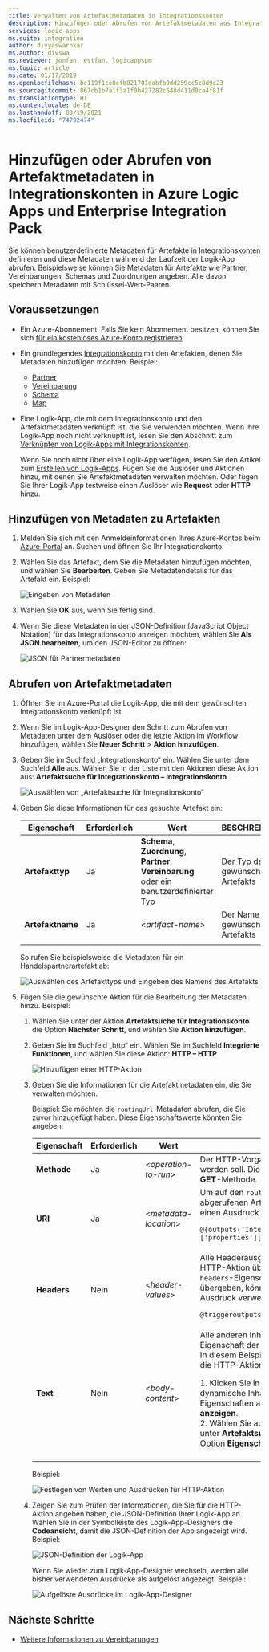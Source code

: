 ```yaml
---
title: Verwalten von Artefaktmetadaten in Integrationskonten
description: Hinzufügen oder Abrufen von Artefaktmetadaten aus Integrationskonten in Azure Logic Apps mit Enterprise Integration Pack
services: logic-apps
ms.suite: integration
author: divyaswarnkar
ms.author: divswa
ms.reviewer: jonfan, estfan, logicappspm
ms.topic: article
ms.date: 01/17/2019
ms.openlocfilehash: bc119f1ce8efb821781dabfb9dd259cc5c8d9c23
ms.sourcegitcommit: 867cb1b7a1f3a1f0b427282c648d411d0ca4f81f
ms.translationtype: HT
ms.contentlocale: de-DE
ms.lasthandoff: 03/19/2021
ms.locfileid: "74792474"
---
```

# <a name="manage-artifact-metadata-in-integration-accounts-with-azure-logic-apps-and-enterprise-integration-pack"></a>Hinzufügen oder Abrufen von Artefaktmetadaten in Integrationskonten in Azure Logic Apps und Enterprise Integration Pack

Sie können benutzerdefinierte Metadaten für Artefakte in Integrationskonten definieren und diese Metadaten während der Laufzeit der Logik-App abrufen. Beispielsweise können Sie Metadaten für Artefakte wie Partner, Vereinbarungen, Schemas und Zuordnungen angeben. Alle davon speichern Metadaten mit Schlüssel-Wert-Paaren. 

## <a name="prerequisites"></a>Voraussetzungen

* Ein Azure-Abonnement. Falls Sie kein Abonnement besitzen, können Sie sich <a href="https://azure.microsoft.com/free/" target="_blank">für ein kostenloses Azure-Konto registrieren</a>.

* Ein grundlegendes [Integrationskonto](../logic-apps/logic-apps-enterprise-integration-create-integration-account.md) mit den Artefakten, denen Sie Metadaten hinzufügen möchten. Beispiel: 

  * [Partner](logic-apps-enterprise-integration-partners.md)
  * [Vereinbarung](logic-apps-enterprise-integration-agreements.md)
  * [Schema](logic-apps-enterprise-integration-schemas.md)
  * [Map](logic-apps-enterprise-integration-maps.md)

* Eine Logik-App, die mit dem Integrationskonto und den Artefaktmetadaten verknüpft ist, die Sie verwenden möchten. Wenn Ihre Logik-App noch nicht verknüpft ist, lesen Sie den Abschnitt zum [Verknüpfen von Logik-Apps mit Integrationskonten](logic-apps-enterprise-integration-create-integration-account.md#link-account). 

  Wenn Sie noch nicht über eine Logik-App verfügen, lesen Sie den Artikel zum [Erstellen von Logik-Apps](../logic-apps/quickstart-create-first-logic-app-workflow.md). 
  Fügen Sie die Auslöser und Aktionen hinzu, mit denen Sie Artefaktmetadaten verwalten möchten. Oder fügen Sie Ihrer Logik-App testweise einen Auslöser wie **Request** oder **HTTP** hinzu.

## <a name="add-metadata-to-artifacts"></a>Hinzufügen von Metadaten zu Artefakten

1. Melden Sie sich mit den Anmeldeinformationen Ihres Azure-Kontos beim <a href="https://portal.azure.com" target="_blank">Azure-Portal</a> an. Suchen und öffnen Sie Ihr Integrationskonto.

1. Wählen Sie das Artefakt, dem Sie die Metadaten hinzufügen möchten, und wählen Sie **Bearbeiten**. Geben Sie Metadatendetails für das Artefakt ein. Beispiel:

   ![Eingeben von Metadaten](media/logic-apps-enterprise-integration-metadata/add-partner-metadata.png)

1. Wählen Sie **OK** aus, wenn Sie fertig sind.

1. Wenn Sie diese Metadaten in der JSON-Definition (JavaScript Object Notation) für das Integrationskonto anzeigen möchten, wählen Sie **Als JSON bearbeiten**, um den JSON-Editor zu öffnen: 

   ![JSON für Partnermetadaten](media/logic-apps-enterprise-integration-metadata/partner-metadata.png)

## <a name="get-artifact-metadata"></a>Abrufen von Artefaktmetadaten

1. Öffnen Sie im Azure-Portal die Logik-App, die mit dem gewünschten Integrationskonto verknüpft ist. 

1. Wenn Sie im Logik-App-Designer den Schritt zum Abrufen von Metadaten unter dem Auslöser oder die letzte Aktion im Workflow hinzufügen, wählen Sie **Neuer Schritt** > **Aktion hinzufügen**. 

1. Geben Sie im Suchfeld „Integrationskonto“ ein. Wählen Sie unter dem Suchfeld **Alle** aus. Wählen Sie in der Liste mit den Aktionen diese Aktion aus: **Artefaktsuche für Integrationskonto – Integrationskonto**

   ![Auswählen von „Artefaktsuche für Integrationskonto“](media/logic-apps-enterprise-integration-metadata/integration-account-artifact-lookup.png)

1. Geben Sie diese Informationen für das gesuchte Artefakt ein:

   | Eigenschaft | Erforderlich | Wert | BESCHREIBUNG | 
   |----------|---------|-------|-------------| 
   | **Artefakttyp** | Ja | **Schema**, **Zuordnung**, **Partner**, **Vereinbarung** oder ein benutzerdefinierter Typ | Der Typ des gewünschten Artefakts | 
   | **Artefaktname** | Ja | <*artifact-name*> | Der Name des gewünschten Artefakts | 
   ||| 

   So rufen Sie beispielsweise die Metadaten für ein Handelspartnerartefakt ab:

   ![Auswählen des Artefakttyps und Eingeben des Namens des Artefakts](media/logic-apps-enterprise-integration-metadata/artifact-lookup-information.png)

1. Fügen Sie die gewünschte Aktion für die Bearbeitung der Metadaten hinzu. Beispiel:

   1. Wählen Sie unter der Aktion **Artefaktsuche für Integrationskonto** die Option **Nächster Schritt**, und wählen Sie **Aktion hinzufügen**. 

   1. Geben Sie im Suchfeld „http“ ein. Wählen Sie im Suchfeld **Integrierte Funktionen**, und wählen Sie diese Aktion: **HTTP – HTTP**

      ![Hinzufügen einer HTTP-Aktion](media/logic-apps-enterprise-integration-metadata/http-action.png)

   1. Geben Sie die Informationen für die Artefaktmetadaten ein, die Sie verwalten möchten. 

      Beispiel: Sie möchten die `routingUrl`-Metadaten abrufen, die Sie zuvor hinzugefügt haben. Diese Eigenschaftswerte könnten Sie angeben: 

      | Eigenschaft | Erforderlich | Wert | BESCHREIBUNG | 
      |----------|----------|-------|-------------| 
      | **Methode** | Ja | <*operation-to-run*> | Der HTTP-Vorgang, der auf das Artefakt ausgeführt werden soll. Diese HTTP-Aktion verwendet z.B. die **GET**-Methode. | 
      | **URI** | Ja | <*metadata-location*> | Um auf den `routingUrl`-Metadatenwert des abgerufenen Artefakts zuzugreifen, können Sie einen Ausdruck verwenden. Beispiel: <p>`@{outputs('Integration_Account_Artifact_Lookup')['properties']['metadata']['routingUrl']}` | 
      | **Headers** | Nein | <*header-values*> | Alle Headerausgaben des Auslösers, die Sie in die HTTP-Aktion übergeben möchten. Um den `headers`-Eigenschaftswert des Auslöser zu übergeben, können Sie beispielsweise einen Ausdruck verwenden. Beispiel: <p>`@triggeroutputs()['headers']` | 
      | **Text** | Nein | <*body-content*> | Alle anderen Inhalte, die Sie über die `body`-Eigenschaft der HTTP-Aktion übergeben möchten. In diesem Beispiel werden die `properties`-Werte in die HTTP-Aktion übergeben: <p>1. Klicken Sie in die Eigenschaft **Body**, damit die dynamische Inhaltsliste angezeigt wird. Wenn keine Eigenschaften angezeigt werden, wählen Sie **Mehr anzeigen**. <br>2. Wählen Sie aus der dynamischen Inhaltsliste unter **Artefaktsuche für Integrationskonto** die Option **Eigenschaften**. | 
      |||| 

      Beispiel:

      ![Festlegen von Werten und Ausdrücken für HTTP-Aktion](media/logic-apps-enterprise-integration-metadata/add-http-action-values.png)

   1. Zeigen Sie zum Prüfen der Informationen, die Sie für die HTTP-Aktion angeben haben, die JSON-Definition Ihrer Logik-App an. Wählen Sie in der Symbolleiste des Logik-App-Designers die **Codeansicht**, damit die JSON-Definition der App angezeigt wird. Beispiel:

      ![JSON-Definition der Logik-App](media/logic-apps-enterprise-integration-metadata/finished-logic-app-definition.png)

      Wenn Sie wieder zum Logik-App-Designer wechseln, werden alle bisher verwendeten Ausdrücke als aufgelöst angezeigt. Beispiel:

      ![Aufgelöste Ausdrücke im Logik-App-Designer](media/logic-apps-enterprise-integration-metadata/resolved-expressions.png)

## <a name="next-steps"></a>Nächste Schritte

* [Weitere Informationen zu Vereinbarungen](logic-apps-enterprise-integration-agreements.md)

